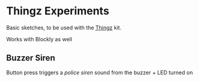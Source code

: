 # Thingz Experiments

Basic sketches, to be used with the [Thingz](http://thingz.co) kit.

Works with Blockly as well

## Buzzer Siren

Button press triggers a _police siren_ sound from the buzzer + LED turned on
